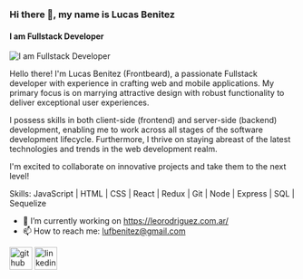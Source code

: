 ### Hi there 👋, my name is Lucas Benitez
#### I am Fullstack Developer
![I am Fullstack Developer](https://i.imgur.com/oYi1sx7.png)

Hello there! I'm Lucas Benitez (Frontbeard), a passionate Fullstack developer with experience in crafting web and mobile applications. My primary focus is on marrying attractive design with robust functionality to deliver exceptional user experiences.

I possess skills in both client-side (frontend) and server-side (backend) development, enabling me to work across all stages of the software development lifecycle. Furthermore, I thrive on staying abreast of the latest technologies and trends in the web development realm. 

I'm excited to collaborate on innovative projects and take them to the next level!

Skills: JavaScript | HTML | CSS | React | Redux | Git | Node | Express | SQL | Sequelize

- 🔭 I’m currently working on https://leorodriguez.com.ar/ 
- 📫 How to reach me: lufbenitez@gmail.com 

[<img src='https://cdn.jsdelivr.net/npm/simple-icons@3.0.1/icons/github.svg' alt='github' height='40'>](https://github.com/https://github.com/Frontbeard)  [<img src='https://cdn.jsdelivr.net/npm/simple-icons@3.0.1/icons/linkedin.svg' alt='linkedin' height='40'>](https://www.linkedin.com/in/https://www.linkedin.com/in/frontbeard//)  

